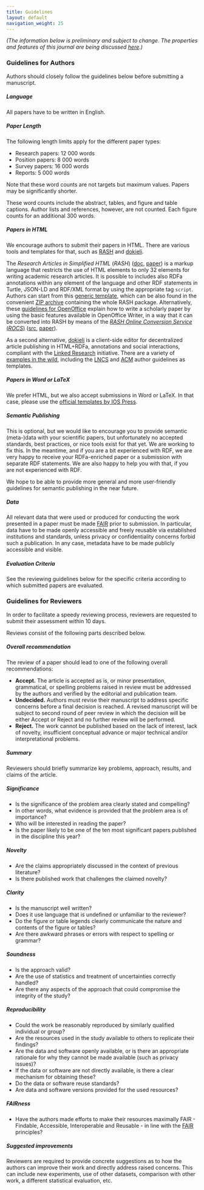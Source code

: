 ```yaml
---
title: Guidelines
layout: default
navigation_weight: 25
---
```


_(The information below is preliminary and subject to change. The properties and features of this journal are being discussed [here](https://github.com/data-science-hub/data-science-hub.github.io/issues).)_


### Guidelines for Authors

Authors should closely follow the guidelines below before submitting a manuscript.

##### Language

All papers have to be written in English.

##### Paper Length

The following length limits apply for the different paper types:

- Research papers: 12 000 words
- Position papers: 8 000 words
- Survey papers: 16 000 words
- Reports: 5 000 words

Note that these word counts are not targets but maximum values. Papers may be significantly shorter.

These word counts include the abstract, tables, and figure and table captions. Author lists and references, however, are not counted. Each figure counts for an additional 300 words.

##### Papers in HTML

We encourage authors to submit their papers in HTML. There are various tools and templates for that, such as [RASH](https://github.com/essepuntato/rash/) and [dokieli](https://dokie.li/).


The *Research Articles in Simplified HTML* (*RASH*) ([doc](https://rawgit.com/essepuntato/rash/master/documentation/index.html), [paper](https://rawgit.com/essepuntato/rash/master/papers/rash-demo-iswc2015.html)) is a markup language that restricts the use of HTML elements to only 32 elements for writing academic research articles. It is possible to includes also RDFa annotations within any element of the language and other RDF statements in Turtle, JSON-LD and RDF/XML format by using the appropriate tag `script`.
Authors can start from this [generic template](https://github.com/essepuntato/rash/blob/master/template.html), which can be also found in the convenient [ZIP archive](https://rawgit.com/essepuntato/rash/master/rash.zip) containing the whole RASH package.
Alternatively, these [guidelines for OpenOffice](https://rawgit.com/essepuntato/rash/master/documentation/rash-in-odt.odt) explain how to write a scholarly paper by using the basic features available in OpenOffice Writer, in a way that it can be converted into RASH by means of the [*RASH Online Conversion Service* (*ROCS*)](http://dasplab.cs.unibo.it/rocs) ([src](https://github.com/essepuntato/rash/tree/master/tools/rocs), [paper](https://rawgit.com/essepuntato/rash/master/papers/rash-poster-www2016.html)).

As a second alternative, [dokieli](https://github.com/linkeddata/dokieli) is a client-side editor for decentralized article publishing in HTML+RDFa, annotations and social interactions, compliant with the [Linked Research](https://linkedresearch.org/) initiative. There are a variety of [examples in the wild](https://github.com/linkeddata/dokieli/wiki#examples-in-the-wild), including the [LNCS](https://dokie.li/lncs-splnproc) and [ACM](https://dokie.li/acm-sigproc-sp) author guidelines as templates.

##### Papers in Word or LaTeX

We prefer HTML, but we also accept submissions in Word or LaTeX. In that case, please use the [official templates by IOS Press](http://www.iospress.nl/service/authors/latex-and-word-tools-for-book-authors/).

##### Semantic Publishing

This is optional, but we would like to encourage you to provide semantic (meta-)data with your scientific papers, but unfortunately no accepted standards, best practices, or nice tools exist for that yet. We are working to fix this. In the meantime, and if you are a bit experienced with RDF, we are very happy to receive your RDFa-enriched paper or a submission with separate RDF statements. We are also happy to help you with that, if you are not experienced with RDF.

We hope to be able to provide more general and more user-friendly guidelines for semantic publishing in the near future.

##### Data

All relevant data that were used or produced for conducting the work presented in a paper must be made [FAIR](http://www.dtls.nl/fair-data/) prior to submission. In particular, data have to be made openly accessible and freely reusable via established institutions and standards, unless privacy or confidentiality concerns forbid such a publication. In any case, metadata have to be made publicly accessible and visible.

##### Evaluation Criteria

See the reviewing guidelines below for the specific criteria according to which submitted papers are evaluated.


### Guidelines for Reviewers

In order to facilitate a speedy reviewing process, reviewers are requested to submit their assessment within 10 days.

Reviews consist of the following parts described below.


##### Overall recommendation

The review of a paper should lead to one of the following overall recommendations:

- **Accept.** The article is accepted as is, or minor presentation, grammatical, or spelling problems raised in review must be addressed by the authors and verified by the editorial and publication team.
- **Undecided.** Authors must revise their manuscript to address specific concerns before a final decision is reached. A revised manuscript will be subject to second round of peer review in which the decision will be either Accept or Reject and no further review will be performed.
- **Reject.** The work cannot be published based on the lack of interest, lack of novelty, insufficient conceptual advance or major technical and/or interpretational problems.


##### Summary

Reviewers should briefly summarize key problems, approach, results, and claims of the article. 


##### Significance

- Is the significance of the problem area clearly stated and compelling?
- In other words, what evidence is provided that the problem area is of importance?
- Who will be interested in reading the paper?
- Is the paper likely to be one of the ten most significant papers published in the discipline this year?


##### Novelty

- Are the claims appropriately discussed in the context of previous literature?
- Is there published work that challenges the claimed novelty?


##### Clarity

- Is the manuscript well written?
- Does it use language that is undefined or unfamiliar to the reviewer?
- Do the figure or table legends clearly communicate the nature and contents of the figure or tables?
- Are there awkward phrases or errors with respect to spelling or grammar?

##### Soundness

- Is the approach valid?
- Are the use of statistics and treatment of uncertainties correctly handled?
- Are there any aspects of the approach that could compromise the integrity of the study?

##### Reproducibility

- Could the work be reasonably reproduced by similarly qualified individual or group?
- Are the resources used in the study available to others to replicate their findings?
- Are the data and software openly available, or is there an appropriate rationale for why they cannot be made available (such as privacy issues)?
- If the data or software are not directly available, is there a clear mechanism for obtaining these?
- Do the data or software reuse standards?
- Are data and software versions provided for the used resources?

##### FAIRness

- Have the authors made efforts to make their resources maximally FAIR - Findable, Accessible, Interoperable and Reusable - in line with the [FAIR](http://www.dtls.nl/fair-data/) principles?

##### Suggested improvements

Reviewers are required to provide concrete suggestions as to how the authors can improve their work and directly address raised concerns. This can include new experiments, use of other datasets, comparison with other work, a different statistical evaluation, etc.


